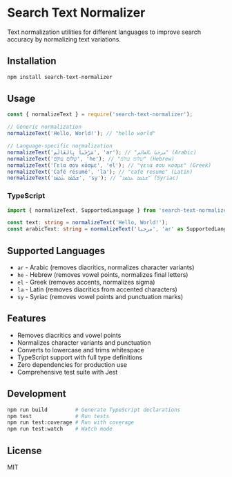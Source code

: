 # Search Text Normalizer

Text normalization utilities for different languages to improve search accuracy by normalizing text variations.

## Installation

```bash
npm install search-text-normalizer
```

## Usage

```javascript
const { normalizeText } = require('search-text-normalizer');

// Generic normalization
normalizeText('Hello, World!'); // "hello world"

// Language-specific normalization
normalizeText('مَرْحَباً بِالعَالَم', 'ar'); // "مرحبا بالعالم" (Arabic)
normalizeText('שָׁלוֹם עוֹלָם', 'he'); // "שלומ עולמ" (Hebrew)
normalizeText('Γεῖα σου κόσμε', 'el'); // "γεια σου κοσμε" (Greek)
normalizeText('Café résumé', 'la'); // "cafe resume" (Latin)
normalizeText('ܫܠܵܡܵܐ ܥܵܠܡܵܐ', 'sy'); // "ܫܠܡܐ ܥܠܡܐ" (Syriac)
```

### TypeScript

```typescript
import { normalizeText, SupportedLanguage } from 'search-text-normalizer';

const text: string = normalizeText('Hello, World!');
const arabicText: string = normalizeText('مرحبا', 'ar' as SupportedLanguage);
```

## Supported Languages

- `ar` - Arabic (removes diacritics, normalizes character variants)
- `he` - Hebrew (removes vowel points, normalizes final letters)
- `el` - Greek (removes accents, normalizes sigma)
- `la` - Latin (removes diacritics from accented characters)
- `sy` - Syriac (removes vowel points and punctuation marks)

## Features

- Removes diacritics and vowel points
- Normalizes character variants and punctuation
- Converts to lowercase and trims whitespace
- TypeScript support with full type definitions
- Zero dependencies for production use
- Comprehensive test suite with Jest

## Development

```bash
npm run build         # Generate TypeScript declarations
npm test              # Run tests
npm run test:coverage # Run with coverage
npm run test:watch    # Watch mode
```

## License

MIT
